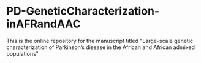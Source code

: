 # PD-GeneticCharacterization-inAFRandAAC
This is the online repository for the manuscript titled "Large-scale genetic characterization of Parkinson’s disease in the African and African admixed populations"
